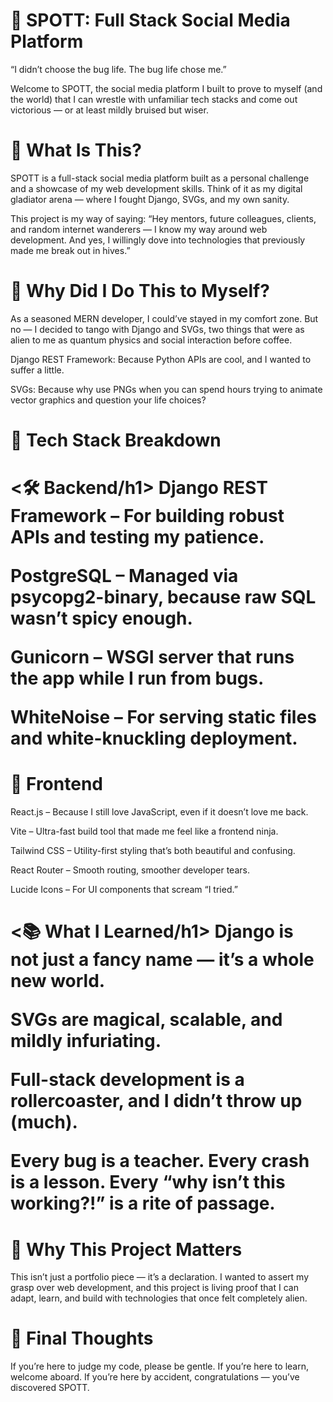 <h1>🧠 SPOTT: Full Stack Social Media Platform </h1>
“I didn’t choose the bug life. The bug life chose me.”
<a href="https://socialmedia-frontend-1tqk.onrender.com/"> </a>

Welcome to SPOTT, the social media platform I built to prove to myself (and the world) that I can wrestle with unfamiliar tech stacks and come out victorious — or at least mildly bruised but wiser.

 <h1>🚀 What Is This?</h1>
SPOTT is a full-stack social media platform built as a personal challenge and a showcase of my web development skills. Think of it as my digital gladiator arena — where I fought Django, SVGs, and my own sanity.

This project is my way of saying: “Hey mentors, future colleagues, clients, and random internet wanderers — I know my way around web development. And yes, I willingly dove into technologies that previously made me break out in hives.”

<h1>🤯 Why Did I Do This to Myself?</h1>
As a seasoned MERN developer, I could’ve stayed in my comfort zone. But no — I decided to tango with Django and SVGs, two things that were as alien to me as quantum physics and social interaction before coffee.

Django REST Framework: Because Python APIs are cool, and I wanted to suffer a little.

SVGs: Because why use PNGs when you can spend hours trying to animate vector graphics and question your life choices?

<h1>🧪 Tech Stack Breakdown</h1>
<h1><🛠️ Backend/h1>
Django REST Framework – For building robust APIs and testing my patience.

PostgreSQL – Managed via psycopg2-binary, because raw SQL wasn’t spicy enough.

Gunicorn – WSGI server that runs the app while I run from bugs.

WhiteNoise – For serving static files and white-knuckling deployment.

<h1>🎨 Frontend</h1>
React.js – Because I still love JavaScript, even if it doesn’t love me back.

Vite – Ultra-fast build tool that made me feel like a frontend ninja.

Tailwind CSS – Utility-first styling that’s both beautiful and confusing.

React Router – Smooth routing, smoother developer tears.

Lucide Icons – For UI components that scream “I tried.”

<h1><📚 What I Learned/h1>
Django is not just a fancy name — it’s a whole new world.

SVGs are magical, scalable, and mildly infuriating.

Full-stack development is a rollercoaster, and I didn’t throw up (much).

Every bug is a teacher. Every crash is a lesson. Every “why isn’t this working?!” is a rite of passage.

<h1>🧠 Why This Project Matters </h1>
This isn’t just a portfolio piece — it’s a declaration. I wanted to assert my grasp over web development, and this project is living proof that I can adapt, learn, and build with technologies that once felt completely alien.

 <h1>🙌 Final Thoughts</h1>
If you’re here to judge my code, please be gentle. If you’re here to learn, welcome aboard. If you’re here by accident, congratulations — you’ve discovered SPOTT.
